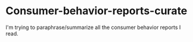# Consumer-behavior-reports-curate
I'm trying to paraphrase/summarize all the consumer behavior reports I read. 
